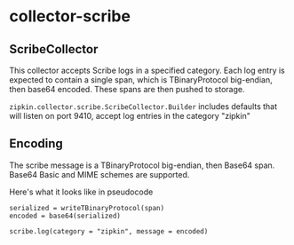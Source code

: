# collector-scribe

## ScribeCollector
This collector accepts Scribe logs in a specified category. Each log
entry is expected to contain a single span, which is TBinaryProtocol
big-endian, then base64 encoded. These spans are then pushed to storage.

`zipkin.collector.scribe.ScribeCollector.Builder` includes defaults that will
listen on port 9410, accept log entries in the category "zipkin"

## Encoding
The scribe message is a TBinaryProtocol big-endian, then Base64 span.
Base64 Basic and MIME schemes are supported.

Here's what it looks like in pseudocode
```
serialized = writeTBinaryProtocol(span)
encoded = base64(serialized)

scribe.log(category = "zipkin", message = encoded)
```
